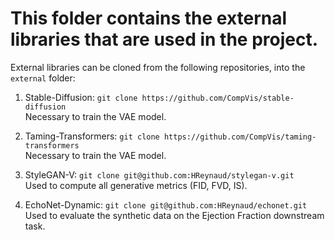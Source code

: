 # This folder contains the external libraries that are used in the project.

External libraries can be cloned from the following repositories, into the `external` folder:
<br>
1. Stable-Diffusion: ```git clone https://github.com/CompVis/stable-diffusion```
<br> Necessary to train the VAE model.


2. Taming-Transformers: ```git clone https://github.com/CompVis/taming-transformers```
<br> Necessary to train the VAE model.


3. StyleGAN-V: ```git clone git@github.com:HReynaud/stylegan-v.git```
<br> Used to compute all generative metrics (FID, FVD, IS).


4. EchoNet-Dynamic: ```git clone git@github.com:HReynaud/echonet.git```
<br> Used to evaluate the synthetic data on the Ejection Fraction downstream task.


